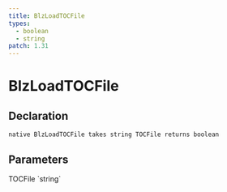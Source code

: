 ```yaml
---
title: BlzLoadTOCFile
types:
  - boolean
  - string
patch: 1.31
---
```


# BlzLoadTOCFile

## Declaration

```
native BlzLoadTOCFile takes string TOCFile returns boolean
```

## Parameters
<dl>
  <dt>TOCFile `string`</dt>
  <dd></dd>
</dl>